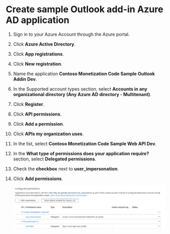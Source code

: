 # Create sample Outlook add-in Azure AD application

1. Sign in to your Azure Account through the Azure portal.
1. Click **Azure Active Directory**.
1. Click **App registrations**.
1. Click **New registration**.
1. Name the application **Contoso Monetization Code Sample Outlook Addin Dev**. 
1. In the Supported account types section, select **Accounts in any organizational directory (Any Azure AD directory - Multitenant)**.
1. Click **Register**.
1. Click **API permissions**.
1. Click **Add a permission**.
1. Click **APIs my organization uses**.
1. In the list, select **Contoso Monetization Code Sample Web API Dev**. 
1. In the **What type of permissions does your application require?** section, select **Delegated permissions**.
1. Check the **checkbox** next to **user_impersonation**.
1. Click **Add permissions**. 

	![Permissions Added](./Images/add-in-aad-app-01.png)

